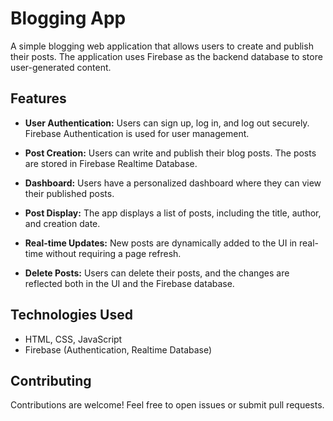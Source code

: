 # Blogging App

A simple blogging web application that allows users to create and publish their posts. The application uses Firebase as the backend database to store user-generated content.

## Features

- **User Authentication:** Users can sign up, log in, and log out securely. Firebase Authentication is used for user management.

- **Post Creation:** Users can write and publish their blog posts. The posts are stored in Firebase Realtime Database.

- **Dashboard:** Users have a personalized dashboard where they can view their published posts.

- **Post Display:** The app displays a list of posts, including the title, author, and creation date.

- **Real-time Updates:** New posts are dynamically added to the UI in real-time without requiring a page refresh.

- **Delete Posts:** Users can delete their posts, and the changes are reflected both in the UI and the Firebase database.

## Technologies Used

- HTML, CSS, JavaScript
- Firebase (Authentication, Realtime Database)

## Contributing

Contributions are welcome! Feel free to open issues or submit pull requests.

